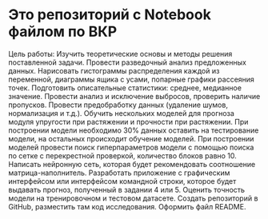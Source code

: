 # Это репозиторий с Notebook файлом по ВКР
Цель работы:
Изучить теоретические основы и методы решения поставленной задачи.
Провести разведочный анализ предложенных данных. Нарисовать гистограммы распределения каждой из переменной, диаграммы ящика с усами, попарные графики рассеяния точек. Подготовить описательные статистики: среднее, медианное значение. Провести анализ и исключение выбросов, проверить наличие пропусков.
Провести предобработку данных (удаление шумов, нормализация и т.д.).
Обучить нескольких моделей для прогноза модуля упругости при растяжении и прочности при растяжении. При построении модели необходимо 30% данных оставить на тестирование модели, на остальных происходит обучение моделей. При построении моделей провести поиск гиперпараметров модели с помощью поиска по сетке с перекрестной проверкой, количество блоков равно 10.
Написать нейронную сеть, которая будет рекомендовать соотношение матрица-наполнитель. 
Разработать приложение с графическим интерфейсом или интерфейсом командной строки, которое будет выдавать прогноз, полученный в задании 4 или 5.
Оценить точность модели на тренировочном и тестовом датасете. 
Создать репозиторий в GitHub, разместить там код исследования. Оформить файл README.
